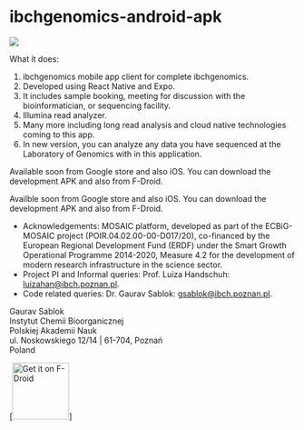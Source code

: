 # ibchgenomics-android-apk

![](https://github.com/IBCHgenomic/eVaiutilities/blob/main/logo.png)

What it does: 
1. ibchgenomics mobile app client for complete ibchgenomics.
2. Developed using React Native and Expo.
3. It includes sample booking, meeting for discussion with the bioinformatician, or sequencing facility.
4. Illumina read analyzer.
5. Many more including long read analysis and cloud native technologies coming to this app.
6. In new version, you can analyze any data you have sequenced at the Laboratory of Genomics with in this application.

Available soon from Google store and also iOS. You can download the development APK and also from F-Droid. 

Availble soon from Google store and also iOS. You can download the development APK and also from F-Droid. 

- Acknowledgements: MOSAIC platform, developed as part of the ECBiG-MOSAIC project (POIR.04.02.00-00-D017/20), co-financed by the European Regional Development Fund (ERDF) under the Smart Growth Operational Programme 2014-2020, Measure 4.2 for the development of modern research infrastructure in the science sector.
- Project PI and Informal queries: Prof. Luiza Handschuh: luizahan@ibch.poznan.pl.
- Code related queries: Dr. Gaurav Sablok: gsablok@ibch.poznan.pl.

 Gaurav Sablok \
 Instytut Chemii Bioorganicznej \
 Polskiej Akademii Nauk \
 ul. Noskowskiego 12/14 | 61-704, Poznań \
 Poland


[<img src="https://fdroid.gitlab.io/artwork/badge/get-it-on.png" alt="Get it on F-Droid"  height="100">]


